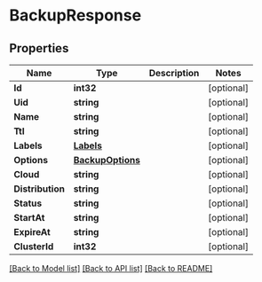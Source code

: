 # BackupResponse

## Properties

Name | Type | Description | Notes
------------ | ------------- | ------------- | -------------
**Id** | **int32** |  | [optional] 
**Uid** | **string** |  | [optional] 
**Name** | **string** |  | [optional] 
**Ttl** | **string** |  | [optional] 
**Labels** | [**Labels**](Labels.md) |  | [optional] 
**Options** | [**BackupOptions**](BackupOptions.md) |  | [optional] 
**Cloud** | **string** |  | [optional] 
**Distribution** | **string** |  | [optional] 
**Status** | **string** |  | [optional] 
**StartAt** | **string** |  | [optional] 
**ExpireAt** | **string** |  | [optional] 
**ClusterId** | **int32** |  | [optional] 

[[Back to Model list]](../README.md#documentation-for-models) [[Back to API list]](../README.md#documentation-for-api-endpoints) [[Back to README]](../README.md)


